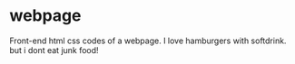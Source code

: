 # webpage
Front-end html css codes of a webpage.
I love hamburgers with softdrink.
but i dont eat junk food!
